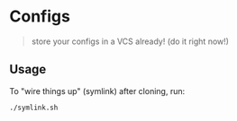 # Configs

> store your configs in a VCS already! (do it right now!)

## Usage

To "wire things up" (symlink) after cloning, run:

```
./symlink.sh
```

